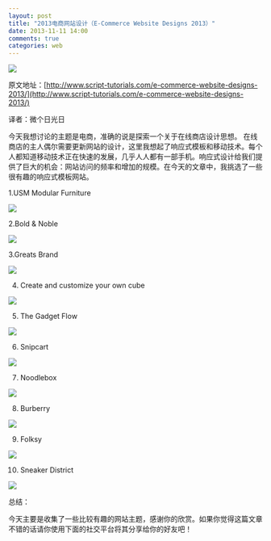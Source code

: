 ```yaml
---
layout: post
title: "2013电商网站设计（E-Commerce Website Designs 2013）"
date: 2013-11-11 14:00
comments: true
categories: web
---
```


![](http://www.script-tutorials.com/demos/365/thumb.png)

原文地址：[http://www.script-tutorials.com/e-commerce-website-designs-2013/](http://www.script-tutorials.com/e-commerce-website-designs-2013/)

译者：微个日光日

<!--more-->

今天我想讨论的主题是电商，准确的说是探索一个关于在线商店设计思想。
在线商店的主人偶尔需要更新网站的设计，这里我想起了响应式模板和移动技术。每个人都知道移动技术正在快速的发展，几乎人人都有一部手机。响应式设计给我们提供了巨大的机会：网站访问的频率和增加的规模。在今天的文章中，我挑选了一些很有趣的响应式模板网站。

1.USM Modular Furniture

![](http://www.script-tutorials.com/demos/365/img1.jpg)

2.Bold & Noble

![](http://www.script-tutorials.com/demos/365/img2.jpg)

3.Greats Brand

![](http://www.script-tutorials.com/demos/365/img3.jpg)

4. Create and customize your own cube

![](http://www.script-tutorials.com/demos/365/img4.jpg)

5. The Gadget Flow

![](http://www.script-tutorials.com/demos/365/img5.jpg)

6. Snipcart

![](http://www.script-tutorials.com/demos/365/img6.jpg)

7. Noodlebox

![](http://www.script-tutorials.com/demos/365/img7.jpg)

8. Burberry

![](http://www.script-tutorials.com/demos/365/img8.jpg)

9. Folksy

![](http://www.script-tutorials.com/demos/365/img9.jpg)

10. Sneaker District

![](http://www.script-tutorials.com/demos/365/img10.jpg)

总结：

今天主要是收集了一些比较有趣的网站主题，感谢你的欣赏。如果你觉得这篇文章不错的话请你使用下面的社交平台将其分享给你的好友吧！


